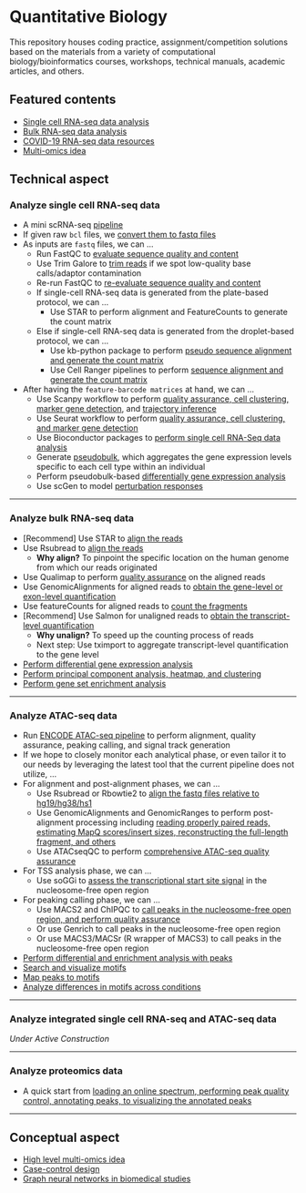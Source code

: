 # Quantitative Biology

This repository houses coding practice, assignment/competition solutions based on the materials from a variety of computational biology/bioinformatics courses, workshops, technical manuals, academic articles, and others. 

## Featured contents

* [Single cell RNA-seq data analysis](#Analyze-single-cell-RNA-seq-data)
* [Bulk RNA-seq data analysis](#Analyze-bulk-RNA-seq-data)
* [COVID-19 RNA-seq data resources](https://github.com/ScienceComputing/COVID-19-RNA-Seq-datasets)
* [Multi-omics idea](HighLevelIdea_MultiOmics.md)

## Technical aspect
### Analyze single cell RNA-seq data
- A mini scRNA-seq [pipeline](SingleCellRNASeq/Scanpy/pipeline.py)
- If given raw `bcl` files, we [convert them to fastq files](FastQC/bcl_to_fastq.sh)
- As inputs are `fastq` files, we can ...
  - Run FastQC to [evaluate sequence quality and content](FastQC/Run_FastQC.sh)
  - Use Trim Galore to [trim reads](FastQC/Trim_Read.sh) if we spot low-quality base calls/adaptor contamination
  - Re-run FastQC to [re-evaluate sequence quality and content](FastQC/Run_FastQC.sh)
  - If single-cell RNA-seq data is generated from the plate-based protocol, we can ...
    - Use STAR to perform alignment and FeatureCounts to generate the count matrix
  - Else if single-cell RNA-seq data is generated from the droplet-based protocol, we can ...
    - Use kb-python package to perform [pseudo sequence alignment and generate the count matrix](SingleCellRNASeq/kb-python)
    - Use Cell Ranger pipelines to perform [sequence alignment and generate the count matrix](SingleCellRNASeq/CellRanger/cellranger_count.sh)
- After having the `feature-barcode matrices` at hand, we can ...
  - Use Scanpy workflow to perform [quality assurance, cell clustering, marker gene detection](SingleCellRNASeq/Scanpy/PBMC), and [trajectory inference](SingleCellRNASeq/Scanpy/Bone_Marrow)
  - Use Seurat workflow to perform [quality assurance, cell clustering, and marker gene detection](SingleCellRNASeq/Seurat/SkinCell.Rmd)
  - Use Bioconductor packages to [perform single cell RNA-Seq data analysis](SingleCellRNASeq/Bioconductor/BioconductorSkinCell.Rmd)
  - Generate [pseudobulk](SingleCellRNASeq/Scanpy/Pseudobulk.py), which aggregates the gene expression levels specific to each cell type within an individual
  - Perform pseudobulk-based [differentially gene expression analysis](SingleCellRNASeq/Scanpy/scRNAseq_DE_Part1.ipynb)
  - Use scGen to model [perturbation responses](SingleCellRNASeq/Perturbation/scGen)  

<hr>

### Analyze bulk RNA-seq data

  - [Recommend] Use STAR to [align the reads](BulkRNASeq/STAR_Align.sh)
  - Use Rsubread to [align the reads](BulkRNASeq/AlignmentCountingTCell.Rmd)
    - **Why align?** To pinpoint the specific location on the human genome from which our reads originated
  - Use Qualimap to perform [quality assurance](BulkRNASeq/Qualimap_QC.sh) on the aligned reads
  - Use GenomicAlignments for aligned reads to [obtain the gene-level or exon-level quantification](BulkRNASeq/AlignmentCountingTCell.Rmd)
  - Use featureCounts for aligned reads to [count the fragments](BulkRNASeq/featureCounts.sh)
  - [Recommend] Use Salmon for unaligned reads to [obtain the transcript-level quantification](BulkRNASeq/Salmon_quant.sh)
    - **Why unalign?** To speed up the counting process of reads
    - Next step: Use tximport to aggregate transcript-level quantification to the gene level
  - [Perform differential gene expression analysis](BulkRNASeq/DEAnalysisTCell.Rmd)
  - [Perform principal component analysis, heatmap, and clustering](BulkRNASeq/PCAHeatmapClusteringTissue.Rmd)
  - [Perform gene set enrichment analysis](BulkRNASeq/GeneSetTCell.Rmd)

<hr>


### Analyze ATAC-seq data

  - Run [ENCODE ATAC-seq pipeline](https://github.com/ScienceComputing/atac-seq-pipeline/blob/master/README.md) to perform alignment, quality assurance, peaking calling, and signal track generation
  - If we hope to closely monitor each analytical phase, or even tailor it to our needs by leveraging the latest tool that the current pipeline does not utilize, ...
  - For alignment and post-alignment phases, we can ...
    - Use Rsubread or Rbowtie2 to [align the fastq files relative to hg19/hg38/hs1](ATACSeq/AlignFASTQ.Rmd)
    - Use GenomicAlignments and GenomicRanges to perform post-alignment processing including [reading properly paired reads, estimating MapQ scores/insert sizes, reconstructing the full-length fragment, and others](ATACSeq/PostAlignment.Rmd)
    - Use ATACseqQC to perform [comprehensive ATAC-seq quality assurance](ATACSeq/ATACseqQC.Rmd)
  - For TSS analysis phase, we can ...
    - Use soGGi to [assess the transcriptional start site signal](ATACSeq/EvaluateTSS.Rmd) in the nucleosome-free open region
  - For peaking calling phase, we can ...
    - Use MACS2 and ChIPQC to [call peaks in the nucleosome-free open region, and perform quality assurance](ATACSeq/CallPeak.Rmd)
    - Or use Genrich to call peaks in the nucleosome-free open region
    - Or use MACS3/MACSr (R wrapper of MACS3) to call peaks in the nucleosome-free open region
  - [Perform differential and enrichment analysis with peaks](ATACSeq/DifferentialAnalysis.Rmd)
  - [Search and visualize motifs](ATACSeq/Search_Visualize_Motif.Rmd)
  - [Map peaks to motifs](ATACSeq/IdentifyMotif.Rmd)
  - [Analyze differences in motifs across conditions](ATACSeq/Detect_Difference_Motif.Rmd)

<hr>

### Analyze integrated single cell RNA-seq and ATAC-seq data

*Under Active Construction*

<hr>

### Analyze proteomics data

- A quick start from [loading an online spectrum, performing peak quality control, annotating peaks, to visualizing the annotated peaks](Proteomics/spectrum_utils/0_Quick_Start.py)

<hr>

## Conceptual aspect

- [High level multi-omics idea](HighLevelIdea_MultiOmics.md)
- [Case-control design](CaseControl_Design.md)
- [Graph neural networks in biomedical studies](Reference/Graph_Neural_Network.md)


